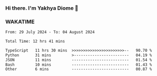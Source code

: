 ### Hi there. I'm Yakhya Diome 👋

### WAKATIME
<!--START_SECTION:waka-->

```txt
From: 29 July 2024 - To: 04 August 2024

Total Time: 12 hrs 41 mins

TypeScript   11 hrs 30 mins  >>>>>>>>>>>>>>>>>>>>>>>--   90.70 %
Python       31 mins         >------------------------   04.19 %
JSON         11 mins         -------------------------   01.54 %
Bash         10 mins         -------------------------   01.43 %
Other        6 mins          -------------------------   00.87 %
```

<!--END_SECTION:waka-->
